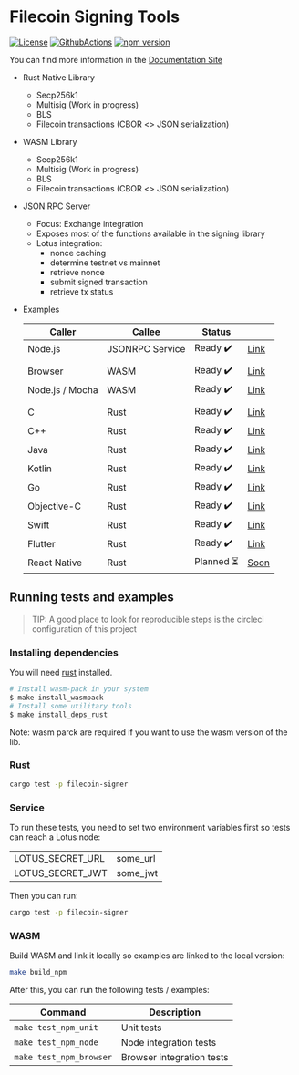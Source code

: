 # Filecoin Signing Tools

[![License](https://img.shields.io/badge/License-Apache%202.0-blue.svg)](https://opensource.org/licenses/Apache-2.0)
[![GithubActions](https://github.com/zondax/filecoin-signing-tools/actions/workflows/main.yaml/badge.svg)](https://github.com/Zondax/filecoin-signing-tools/blob/main/.github/workflows/main.yaml)
[![npm version](https://badge.fury.io/js/%40zondax%2Ffilecoin-signing-tools.svg)](https://badge.fury.io/js/%40zondax%2Ffilecoin-signing-tools)

You can find more information in the [Documentation Site](https://zondax.ch/projects/filecoin-signing-tools/)

- Rust Native Library
  - Secp256k1
  - Multisig (Work in progress)
  - BLS
  - Filecoin transactions (CBOR <> JSON serialization)
- WASM Library
  - Secp256k1
  - Multisig (Work in progress)
  - BLS
  - Filecoin transactions (CBOR <> JSON serialization)
- JSON RPC Server
  - Focus: Exchange integration
  - Exposes most of the functions available in the signing library
  - Lotus integration:
    - nonce caching
    - determine testnet vs mainnet
    - retrieve nonce
    - submit signed transaction
    - retrieve tx status
    
- Examples

  | Caller          | Callee          | Status                           |                                  |
  |-----------------|-----------------|----------------------------------|----------------------------------|
  | Node.js         | JSONRPC Service | Ready :heavy_check_mark:         | [Link](examples/service_jsonrpc) |
  |                 |                 |                                  |                                  |
  | Browser         | WASM            | Ready :heavy_check_mark:         | [Link](examples/wasm_browser)    |
  | Node.js / Mocha | WASM            | Ready :heavy_check_mark:         | [Link](examples/wasm_node)       |
  |                 |                 |                                  |                                  |
  | C               | Rust            | Ready :heavy_check_mark:         | [Link](examples/ffi/c)           |
  | C++             | Rust            | Ready :heavy_check_mark:         | [Link](examples/ffi/c++)         |
  | Java            | Rust            | Ready :heavy_check_mark:         | [Link](examples/ffi/java)        |
  | Kotlin          | Rust            | Ready :heavy_check_mark:         | [Link](examples/ffi/kotlin)      |
  | Go              | Rust            | Ready :heavy_check_mark:         | [Link](examples/ffi/go)          |
  | Objective-C     | Rust            | Ready :heavy_check_mark:         | [Link](examples/ffi/objective-c) |
  | Swift           | Rust            | Ready :heavy_check_mark:         | [Link](examples/ffi/swift)       |
  | Flutter         | Rust            | Ready :heavy_check_mark:         | [Link](examples/ffi/flutter)     |
  | React Native    | Rust            | Planned :hourglass_flowing_sand: | [Soon]()                         |

## Running tests and examples

> TIP: A good place to look for reproducible steps is the circleci configuration of this project

### Installing dependencies

You will need [rust](https://www.rust-lang.org/tools/install) installed.

```bash
# Install wasm-pack in your system
$ make install_wasmpack
# Install some utilitary tools
$ make install_deps_rust
```

Note: wasm  parck are required if you want to use the wasm version of the lib.

### Rust

```bash
cargo test -p filecoin-signer
```

### Service

To run these tests, you need to set two environment variables first so tests can reach a Lotus node:

|                  |          |
|------------------|----------|
| LOTUS_SECRET_URL | some_url |
| LOTUS_SECRET_JWT | some_jwt |

Then you can run:

```bash
cargo test -p filecoin-signer
```

### WASM

Build WASM and link it locally so examples are linked to the local version:

```bash
make build_npm
```

After this, you can run the following tests / examples:

| Command                  | Description               |
|--------------------------|---------------------------|
| `make test_npm_unit`     | Unit tests                |
| `make test_npm_node`     | Node integration tests    |
| `make test_npm_browser`  | Browser integration tests |
